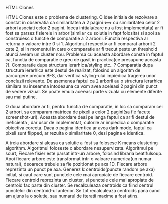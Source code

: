HTML Clones 

HTML Clones este o problema de clustering. O idee initiala de rezolvare a constat in observatia ca similaritatea a 2 pagini <==> cu similaritatea celor 2 arbori asociati celor 2 pagini.
Ideea initiala(care nu a fost implementata) ar fi fost sa parsez fisierele in arbori(similar cu solutia in fapt folosita) si apoi sa construiesc o functie de comparatie a  2 arborii.
Functia respectiva ar returna o valoare intre 0 si 1. 
Algoritmul respectiv ar fi comparat arborii 2 cate 2, si in momentul in care o comparatie ar fi trecut peste un threshold atunci aveam un cluster nou.
Problema cu aceasta abordare consta in faptul ca, functia de comparatie e greu de gasit in practica(ce presupune aceasta ?). Comparatie dupa structura ierarhica/styling etc.. ? Comparatia dupa structura ierarhica este destul de realizat,
folosind un algoritm de parcurgere precum BFS, dar verifica styling-ului impiedica tragerea unor concluzii relevante. De asemenea faptul ca 2 arborii au o structura ierarhica similara nu inseamna intodeauna ca vom avea aceleasi 2 pagini din punct de vedere vizual.
Se poate emula aceeasi parte vizuala cu elemente diferite sau mai putine.

O doua abordare ar fi, pentru functia de comparatie, in loc sa comparam cei 2 arbori, sa comparam matricea de pixeli a celor 2 pagini(sa fie facute screenshot-uri). Aceasta abordare desi pe langa faptul ca ar fi destul de ineficienta
, dar usor de implementat, culorile ar impiedica o comparatie obiectiva corecta. Daca o pagina identica ar avea dark mode, faptul ca pixeli sunt flipped, ar rezulta o similaritate 0, desi pagina e identica.

A treia abordare si aleasa ca solutie a fost sa folosesc K means clustering algorithm. Algoritmul foloseste o abordare nesupervizata.
Algoritmul pe scurt, Fiecare fisier este parsat intr-un arbore, folosind libraria beatifulsoup. Apoi fiecare arbore este transformat intr-o valoare numerica(un numar natural), deoarece trebuie sa fie pozitionat pe axa 1D. Fiecare arbore reprezinta un punct pe axa. Generez k centroids(puncte random pe axa) initial, si caut care sunt punctele cele mai apropiate de fiecare centroid. Fiecare centroid reprezinta un cluster, si punctele cele mai apropiate de centroid fac parte din cluster. Se recalculeaza centroids ca fiind centrul punctelor din centroid-ul anterior. Se tot recalculeaza centroids pana cand am ajuns la o solutie, sau numarul de iteratii maxime a fost atins.




